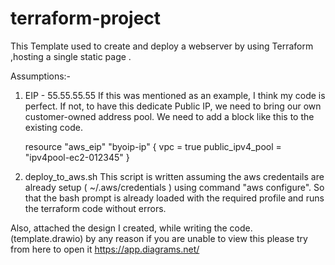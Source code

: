 # terraform-project

This Template used to create and deploy a webserver by using Terraform ,hosting a single static page .
                                     
Assumptions:-
1. EIP - 55.55.55.55
    If this was mentioned as an example, I think my code is perfect. 
    If not, to have this dedicate Public IP, we need to bring our own customer-owned address pool.
    We need to add a block like this to the existing code.

    resource "aws_eip" "byoip-ip" {
        vpc              = true
        public_ipv4_pool = "ipv4pool-ec2-012345"
    }

2. deploy_to_aws.sh
    This script is written assuming the aws credentails are already setup ( ~/.aws/credentials ) using command "aws configure".
    So that the bash prompt is already loaded with the required profile and runs the terraform code without errors.

Also, attached the design I created, while writing the code. (template.drawio) by any reason if you are unable to view this please try from here to open it https://app.diagrams.net/ 
